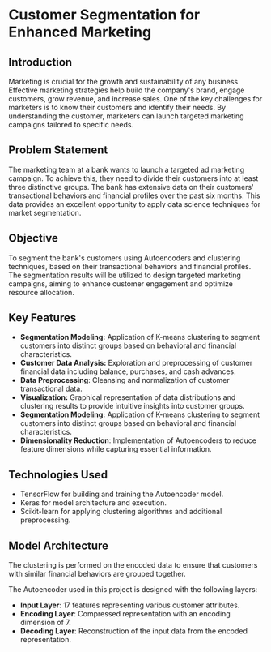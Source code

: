 # Customer Segmentation for Enhanced Marketing

## Introduction
Marketing is crucial for the growth and sustainability of any business. Effective marketing strategies help build the company's brand, engage customers, grow revenue, and increase sales. One of the key challenges for marketers is to know their customers and identify their needs. By understanding the customer, marketers can launch targeted marketing campaigns tailored to specific needs.

## Problem Statement
The marketing team at a bank  wants to launch a targeted ad marketing campaign. To achieve this, they need to divide their customers into at least three distinctive groups. The bank has extensive data on their customers' transactional behaviors and financial profiles over the past six months. This data provides an excellent opportunity to apply data science techniques for market segmentation.

## Objective
To segment the bank's customers using Autoencoders and clustering techniques, based on their transactional behaviors and financial profiles. The segmentation results will be utilized to design targeted marketing campaigns, aiming to enhance customer engagement and optimize resource allocation.

## Key Features
- **Segmentation Modeling:** Application of K-means clustering to segment customers into distinct groups based on behavioral and financial characteristics.
- **Customer Data Analysis:** Exploration and preprocessing of customer financial data including balance, purchases, and cash advances.
- **Data Preprocessing**: Cleansing and normalization of customer transactional data.
- **Visualization:** Graphical representation of data distributions and clustering results to provide intuitive insights into customer groups.
- **Segmentation Modeling:** Application of K-means clustering to segment customers into distinct groups based on behavioral and financial characteristics.
- **Dimensionality Reduction**: Implementation of Autoencoders to reduce feature dimensions while capturing essential information.

## Technologies Used
- TensorFlow for building and training the Autoencoder model.
- Keras for model architecture and execution.
- Scikit-learn for applying clustering algorithms and additional preprocessing.

## Model Architecture
The clustering is performed on the encoded data to ensure that customers with similar financial behaviors are grouped together.

The Autoencoder used in this project is designed with the following layers:
- **Input Layer**: 17 features representing various customer attributes.
- **Encoding Layer**: Compressed representation with an encoding dimension of 7.
- **Decoding Layer**: Reconstruction of the input data from the encoded representation.



